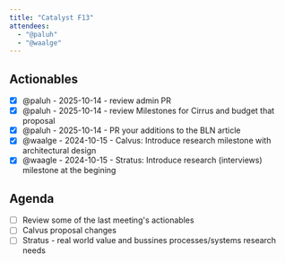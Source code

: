 ```yaml
---
title: "Catalyst F13"
attendees:
  - "@paluh"
  - "@waalge"
---
```


## Actionables

- [x] @paluh - 2025-10-14 - review admin PR
- [x] @paluh - 2025-10-14 - review Milestones for Cirrus and budget that
      proposal
- [x] @paluh - 2025-10-14 - PR your additions to the BLN article
- [x] @waalge - 2024-10-15 - Calvus: Introduce research milestone with
      architectural design
- [x] @waagle - 2024-10-15 - Stratus: Introduce research (interviews) milestone
      at the begining

## Agenda

- [ ] Review some of the last meeting's actionables
- [ ] Calvus proposal changes
- [ ] Stratus - real world value and bussines processes/systems research needs
